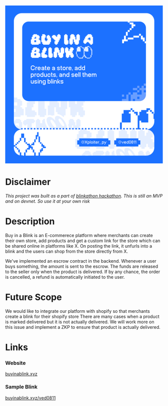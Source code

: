 ![image](./Banner.png)
# Disclaimer
*This project was built as a part of [blinkathon hackathon](https://blinkathon.fun). This is still an MVP and on devnet. So use it at your own risk*
# Description
Buy in a Blink is an E-commerece platform where merchants can create their own store, add products and get a custom link for the store which can be shared online in platforms like X. On posting the link, it unfurls into a blink and the users can shop from the store directly from X.

We've implemented an escrow contract in the backend. Whenever a user buys something, the amount is sent to the escrow. The funds are released to the seller only when the product is delivered. If by any chance, the order is cancelled, a refund is automatically initiated to the user.

# Future Scope
We would like to integrate our platform with shopify so that merchants create a blink for their shopify store
There are many cases when a product is marked delivered but it is not actually delivered. We will work more on this issue and implement a ZKP to ensure that product is actually delivered. 

# Links
### Website
[buyinablink.xyz](https://buyinablink.xyz)
### Sample Blink
[buyinablink.xyz/ved0811](https://dial.to/developer?url=https%3A%2F%2Fwww.buyinablink.xyz%2Fved0811&cluster=devnet)